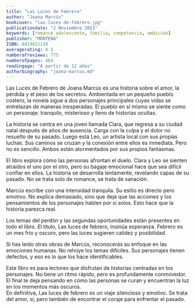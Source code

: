 ```yaml
---
title: "Las Luces de Febrero"
author: "Joana Marcús"
bookcover: "las-luces-de-febrero.jpg"
publicationdate: "2 Noviembre 2023"
keywords: [romance adolescente, familia, competencia, ambición]
publisher: "MONTENA"
ISBN: 8419421138
averagerating: 4.5
numberofreviews: 775
numberofpages: 464
readingage: "A partir de 12 años"
authorbiography: "joana-marcus.md"
---
```


Las Luces de Febrero de Joana Marcús es una historia sobre el amor, la pérdida y el peso de los secretos. Ambientada en un pequeño pueblo costero, la novela sigue a dos personajes principales cuyas vidas se entrelazan de maneras inesperadas. El pueblo en sí mismo se siente como un personaje: tranquilo, misterioso y lleno de historias ocultas.  

La historia se centra en una joven llamada Clara, que regresa a su ciudad natal después de años de ausencia. Carga con la culpa y el dolor no resuelto de su pasado. Luego está Leo, un artista local con sus propias luchas. Sus caminos se cruzan y la conexión entre ellos es inmediata. Pero no es sencillo. Ambos están atormentados por sus propios fantasmas.  

El libro explora cómo las personas afrontan el duelo. Clara y Leo se sienten atraídos el uno por el otro, pero su bagaje emocional hace que sea difícil confiar en ellos. La historia se desarrolla lentamente, revelando capas de su pasado. No se trata solo de romance, se trata de sanación.  

Marcús escribe con una intensidad tranquila. Su estilo es directo pero emotivo. No explica demasiado, sino que deja que las acciones y los pensamientos de los personajes hablen por sí solos. Esto hace que la historia parezca real.

Los temas del perdón y las segundas oportunidades están presentes en todo el libro. El título, Las luces de febrero, insinúa esperanza. Febrero es un mes frío y oscuro, pero las luces sugieren calidez y posibilidad.  

Si has leído otras obras de Marcús, reconocerás su enfoque en las emociones humanas. No rehúye los temas difíciles. Sus personajes tienen defectos, y eso es lo que los hace identificables.  

Este libro es para lectores que disfrutan de historias centradas en los personajes. No tiene un ritmo rápido, pero es profundamente conmovedor. El final te deja pensando en cómo las personas se curan y encuentran la luz en los momentos más oscuros.  
En definitiva, Las luces de febrero es un viaje silencioso y emotivo. Se trata del amor, sí, pero también de encontrar el coraje para enfrentar el pasado.